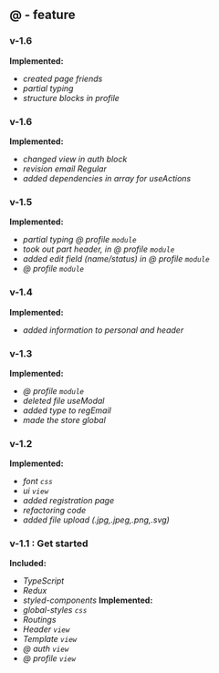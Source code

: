 ## @ - feature

### v-1.6
**Implemented:**
- *created page friends*
- *partial typing*
- *structure blocks in profile*

### v-1.6
**Implemented:**
- *changed view in auth block*
- *revision email Regular*
- *added dependencies in array for useActions*

### v-1.5
**Implemented:**
- *partial typing @ profile `module`*
- *took out part header, in @ profile `module`*
- *added edit field (name/status) in @ profile `module`*
- *@ profile `module`*

### v-1.4
**Implemented:**
- *added information to personal and header*

### v-1.3
**Implemented:**
- *@ profile `module`*
- *deleted file useModal*
- *added type to regEmail*
- *made the store global*

### v-1.2
**Implemented:**
- *font `css`*
- *ui `view`*
- *added registration page*
- *refactoring code*
- *added file upload (.jpg,.jpeg,.png,.svg)*

### v-1.1 : Get started
**Included:**
- *TypeScript*
- *Redux*
- *styled-components*
**Implemented:**
- *global-styles `css`*
- *Routings*
- *Header `view`*
- *Template `view`*
- *@ auth `view`*
- *@ profile `view`*
